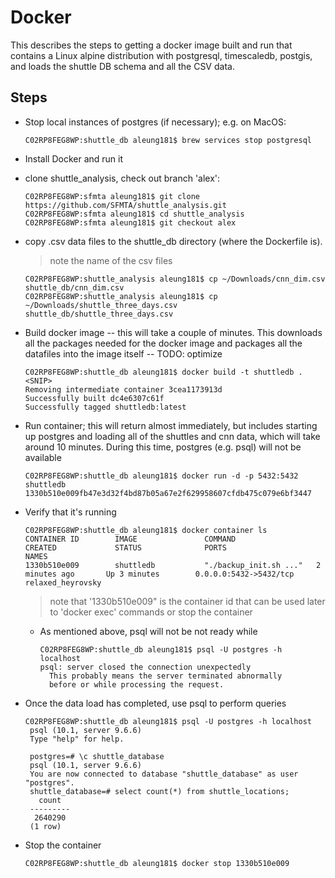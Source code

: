 # Docker

This describes the steps to getting a docker image built and run that contains a Linux alpine distribution with postgresql, timescaledb, postgis, and loads the shuttle DB schema and all the CSV data.

## Steps

* Stop local instances of postgres (if necessary); e.g. on MacOS:
  ```
  C02RP8FEG8WP:shuttle_db aleung181$ brew services stop postgresql
  ```
  
* Install Docker and run it
* clone shuttle_analysis, check out branch 'alex':

  ```
  C02RP8FEG8WP:sfmta aleung181$ git clone https://github.com/SFMTA/shuttle_analysis.git
  C02RP8FEG8WP:sfmta aleung181$ cd shuttle_analysis
  C02RP8FEG8WP:sfmta aleung181$ git checkout alex
  ```

* copy .csv data files to the shuttle_db directory (where the Dockerfile is). 

  > note the name of the csv files

  ```
  C02RP8FEG8WP:shuttle_analysis aleung181$ cp ~/Downloads/cnn_dim.csv shuttle_db/cnn_dim.csv
  C02RP8FEG8WP:shuttle_analysis aleung181$ cp ~/Downloads/shuttle_three_days.csv shuttle_db/shuttle_three_days.csv
  ```

* Build docker image -- this will take a couple of minutes. This downloads all the packages needed for the docker image and packages all the datafiles into the image itself -- TODO: optimize

  ```
  C02RP8FEG8WP:shuttle_db aleung181$ docker build -t shuttledb .
  <SNIP>
  Removing intermediate container 3cea1173913d
  Successfully built dc4e6307c61f
  Successfully tagged shuttledb:latest
  ```

* Run container; this will return almost immediately, but includes starting up postgres and loading all of the shuttles and cnn data, which will take around 10 minutes. During this time, postgres (e.g. psql) will not be available

  ```
  C02RP8FEG8WP:shuttle_db aleung181$ docker run -d -p 5432:5432 shuttledb
  1330b510e009fb47e3d32f4bd87b05a67e2f629958607cfdb475c079e6bf3447
  ```
  
* Verify that it's running

  ```
  C02RP8FEG8WP:shuttle_db aleung181$ docker container ls
  CONTAINER ID        IMAGE               COMMAND                  CREATED             STATUS              PORTS                    NAMES
  1330b510e009        shuttledb           "./backup_init.sh ..."   2 minutes ago       Up 3 minutes        0.0.0.0:5432->5432/tcp   relaxed_heyrovsky
  ```
  
  > note that '1330b510e009" is the container id that can be used later to 'docker exec' commands or stop the container

  * As mentioned above, psql will not be not ready while 
    ```
    C02RP8FEG8WP:shuttle_db aleung181$ psql -U postgres -h localhost 
    psql: server closed the connection unexpectedly
      This probably means the server terminated abnormally
      before or while processing the request.
    ```
 * Once the data load has completed, use psql to perform queries
 
   ```
   C02RP8FEG8WP:shuttle_db aleung181$ psql -U postgres -h localhost 
    psql (10.1, server 9.6.6)
    Type "help" for help.

    postgres=# \c shuttle_database
    psql (10.1, server 9.6.6)
    You are now connected to database "shuttle_database" as user "postgres".
    shuttle_database=# select count(*) from shuttle_locations;
      count  
    ---------
     2640290
    (1 row)

   ```
   
 * Stop the container
   ```
   C02RP8FEG8WP:shuttle_db aleung181$ docker stop 1330b510e009
   ```
